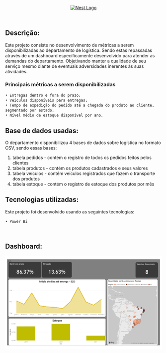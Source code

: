 <p align="center">
  <a href="https://powerbi.microsoft.com/pt-br/" target="blank"><img src="https://ideias.avancadas.info/images/power-bi.png" width="320" alt="Nest Logo" /></a>
</p>
<p align="left">
<a href="https://powerbi.microsoft.com/pt-br/downloads/" target="blank"><img alt="" src="https://img.shields.io/gem/u/12?label=Power%20BI&logo=Power%20BI&style=plastic" /></a>
</p>

## Descrição:

Este projeto consiste no desenvolvimento de métricas a serem disponibilizadas ao departamento de logística. Sendo estas repassadas através de um dashboard especificamente desenvolvido para atender as demandas do departamento. Objetivando manter a qualidade de seu serviço mesmo diante de eventuais adversidades inerentes às suas atividades.

 ### Principais métricas a serem disponibilizadas


    • Entregas dentro e fora do prazo;
    • Veículos disponíveis para entregas; 
    • Tempo de expedição do pedido até a chegada do produto ao cliente, segmentado por estado;    
    • Nível médio de estoque disponível por ano.
    
   
## Base de dados usadas:    

O departamento disponibilizou 4 bases de dados sobre logística no formato CSV, sendo essas bases:

1. tabela pedidos - contém o registro de todos os pedidos feitos pelos clientes
2. tabela produtos - contém os produtos cadastrados e seus valores
3. tabela veículos - contém veículos registrados que fazem o transporte dos produtos
4. tabela estoque - contém o registro de estoque dos produtos por mês

## Tecnologias utilizadas:

Este projeto foi desenvolvido usando as seguintes tecnologias:
    
    • Power Bi
  
<p align="left"> 
<a href="https://github.com/imersao-alura/aluraflix/blob/master/LICENSE " target="_blank"><img src="https://img.shields.io/badge/licence-MIT-blue.svg" alt="" /></a> 
</p>

## Dashboard:

<p align="left"> 
<a href="https://github.com/guilhermegoesgarcia/Power_BI_logistica/blob/main/Resultado_Logistica.png?raw=true" target="_blank"><img src="https://github.com/guilhermegoesgarcia/Power_BI_logistica/blob/main/Resultado_Logistica.png?raw=true" alt="" /></a> 
</p>
